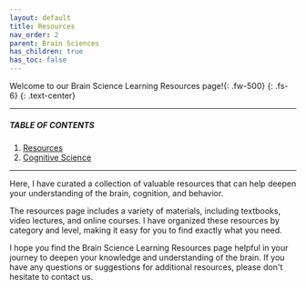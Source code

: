 ```yaml
---
layout: default
title: Resources
nav_order: 2
parent: Brain Sciences
has_children: true
has_toc: false
---
```


Welcome to our Brain Science Learning Resources page!{: .fw-500} {: .fs-6} {: .text-center}

---
##### TABLE OF CONTENTS

1. [Resources](https://raj-ch017.github.io/academic-notebook/docs/brain-science/my_resource.html)
2. [Cognitive Science](https://raj-ch017.github.io/academic-notebook/docs/brain-science/cognitive-science.html)
---

Here, I have curated a collection of valuable resources that can help deepen your understanding of the brain, cognition, and behavior.

The resources page includes a variety of materials, including textbooks, video lectures, and online courses. I have organized these resources by category and level, making it easy for you to find exactly what you need.

I hope you find the Brain Science Learning Resources page helpful in your journey to deepen your knowledge and understanding of the brain. If you have any questions or suggestions for additional resources, please don't hesitate to contact us.
